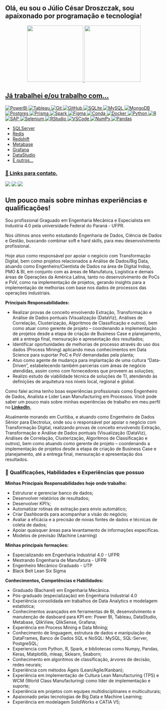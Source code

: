 ## Olá, eu sou o Júlio César Droszczak, sou apaixonado por programação e tecnologia!

<div align="center">
  <a href="https://github.com/Droszczak">
  <img height="180em" src="https://github-readme-stats.vercel.app/api?username=Droszczak&show_icons=true&title_color=fff&icon_color=79ff97&text_color=9f9f9f&bg_color=151515&count_private=true"/>
  <img height="180em" src="https://github-readme-stats.vercel.app/api/top-langs/?username=Droszczak&title_color=fff&icon_color=79ff97&text_color=9f9f9f&bg_color=151515&count_private=true)](https://github.com/evenogueira/github-readme-stats"/>
</div>

## Já trabalhei e/ou trabalho com...
![PowerBI](https://img.shields.io/badge/PowerBI-F2C811?style=for-the-badge&logo=Power%20BI&logoColor=white)
![Tableau](https://img.shields.io/badge/Tableau-E97627?style=for-the-badge&logo=Tableau&logoColor=white)
![Git](https://img.shields.io/badge/git-%23F05033.svg?style=for-the-badge&logo=git&logoColor=white)
![GitHub](https://img.shields.io/badge/github-%23121011.svg?style=for-the-badge&logo=github&logoColor=white)
![SQLite](https://img.shields.io/badge/SQLite-07405E?style=for-the-badge&logo=sqlite&logoColor=white)
![MySQL](https://img.shields.io/badge/MySQL-005C84?style=for-the-badge&logo=mysql&logoColor=white)
![MongoDB](https://img.shields.io/badge/MongoDB-%234ea94b.svg?style=for-the-badge&logo=mongodb&logoColor=white)
![Postgres](https://img.shields.io/badge/postgres-%23316192.svg?style=for-the-badge&logo=postgresql&logoColor=white)
![Prisma](https://img.shields.io/badge/Prisma-3982CE?style=for-the-badge&logo=Prisma&logoColor=white)
![Spark](https://img.shields.io/badge/Apache_Spark-FFFFFF?style=for-the-badge&logo=apachespark&logoColor=#E35A16)
![Figma](https://img.shields.io/badge/Figma-F24E1E?style=for-the-badge&logo=figma&logoColor=white)
![Conda](https://img.shields.io/badge/conda-342B029.svg?&style=for-the-badge&logo=anaconda&logoColor=white)
![Docker](https://img.shields.io/badge/Docker-2CA5E0?style=for-the-badge&logo=docker&logoColor=white)
![Python](https://img.shields.io/badge/Python-FFD43B?style=for-the-badge&logo=python&logoColor=blue)
![R](https://img.shields.io/badge/R-276DC3?style=for-the-badge&logo=r&logoColor=white)
![SAP](https://img.shields.io/badge/SAP-0FAAFF?style=for-the-badge&logo=sap&logoColor=white)
![Selenium](https://img.shields.io/badge/Selenium-43B02A?style=for-the-badge&logo=Selenium&logoColor=white)
![RStudio](https://img.shields.io/badge/RStudio-75AADB?style=for-the-badge&logo=RStudio&logoColor=white)
![VSCode](https://img.shields.io/badge/VSCode-0078D4?style=for-the-badge&logo=visual%20studio%20code&logoColor=white)
![NumPy](https://img.shields.io/badge/Numpy-777BB4?style=for-the-badge&logo=numpy&logoColor=white)
![Pandas](https://img.shields.io/badge/Pandas-2C2D72?style=for-the-badge&logo=pandas&logoColor=white)
- SQLServer
- Redis
- Redshift
- Metabase
- Grafana
- DataStudio
- E outros...

### 🔗 Links para contato.
 
<div>
  <a href="https://www.linkedin.com/in/julio-cesar-droszczak" target="_blank"><img src="https://img.shields.io/badge/-LinkedIn-%230077B5?style=for-the-badge&logo=linkedin&logoColor=white" target="_blank"></a>
  <a href="https://instagram.com/juliocesardroszczak" target="_blank"><img src="https://img.shields.io/badge/-Instagram-%23E4405F?style=for-the-badge&logo=instagram&logoColor=white" target="_blank"></a>
  <a href = "mailto:julio.droszczak@ufpr.br"><img src="https://img.shields.io/badge/Microsoft_Outlook-0078D4?style=for-the-badge&logo=microsoft-outlook&logoColor=white"></a>
</div>


## Um pouco mais sobre minhas experiências e qualificações!

Sou profissional Graguado em Engenharia Mecânica e Especialista em Industria 4.0 pela universidade Federal do Paraná - UFPR.

Nos últimos anos venho estudando Engenharia de Dados, Ciência de Dados e Gestão, buscando combinar soft e hard skills, para meu desenvolvimento profissional.

Hoje atuo como responsável por apoiar o negócio com Transformação Digital, bem como projetos relacionados a Análise de Dados/Big Data, atuando como Engenheiro/Cientista de Dados na área de Digital Indop, PMO & BI, em conjunto com as áreas de Manufatura, Logística e demais áreas de Operações da América Latina, tanto no desenvolvimento de PoCs e PoV, como na implementação de projetos, gerando insights para a implementação de melhorias com base nos dados de processos das operações industriais.

**Principais Responsabilidades:**
- Realizar provas de conceito envolvendo Extração, Transformação e Análise de Dados pontuais (Visualização (DataViz), Análises de Correlação, Clusterização, Algoritmos de Classificação e outros), bem como atuar como gerente de projeto – coordenando a implementação de projetos desde a etapa de criação de Business Case e planejamento, até a entrega final, mensuração e apresentação dos resultados;
- Identificar oportunidades de melhorias de processo através do uso dos dados (Process Mining) aplicando meus conhecimentos em Data Science para suportar PoC e PoV demandadas pela planta;
- Atuo como agente de mudança para implantação de uma cultura “Data-Driven”, estabelecendo também parcerias com áreas de negócio atendidas, assim como com fornecedores que proveem as soluções;
- Realizo estudo de viabilidade técnica de soluções de TI, atendendo às definições de arquitetura nos níveis local, regional e global.

Como falei acima tenho boas experiências profissionais como Engenheiro de Dados, Analista e Lider Lean Manufacturing em Processos. Você pode saber um pouco mais sobre minhas experiências de trabalho em meu perfil no [**LinkedIn**.](https://www.linkedin.com/in/julio-cesar-droszczak/)

Atualmente morando em Curitiba, e atuando como Engenheiro de Dados Sênior para Electrolux, onde sou o responsável por apoiar o negócio com Transformação Digital, realizando provas de conceito envolvendo Extração, Transformação e Análise de Dados pontuais (Visualização (DataViz), Análises de Correlação, Clusterização, Algoritmos de Classificação e outros), bem como atuando como gerente de projeto – coordenando a implementação de projetos desde a etapa de criação de Business Case e planejamento, até a entrega final, mensuração e apresentação dos resultados.

### 🎯 **Qualificações, Habilidades e Experiências que possuo**

**Minhas Principais Responsabilidades hoje onde trabalho:**
- Estruturar e gerenciar banco de dados;
- Desenvolver relatórios de resultados;
- Desenvolver KPI’s;
- Automatizar rotinas de extração para envio automático;
- Criar Dashboards para acompanhar a visão do negócio;
- Avaliar a eficácia e a precisão de novas fontes de dados e técnicas de coleta de dados;
- Apoiar quaisquer áreas para levantamento de informações específicas.
- Modelos de previsão (Machine Learning)

**Minhas principais formações:**
- Especializando em Engenharia Industrial 4.0 - UFPR
- Mestrando Engenharia de Manufatura - UFPR
- Engenheiro Mecânico Graduado - UTP
- Black Belt Lean Six Sigma

**Conhecimentos, Competências e Habilidades:**
- Graduado (Bacharel) em Engenharia Mecânica.
- Pós-graduado (especialização) em Engenharia Industrial 4.0
- Experiência consolidada em trabalhos de Data Analytics e modelagem estatística;
- Conhecimentos avançados em ferramentas de BI, desenvolvimento e manutenção de dasboard para KPI em: Power BI, Tableau, DataStudio, Metabase, QlikView, QlikSense, Grafana;
- Experiência em Process Mining e Data Mining;
- Conhecimento de linguagem, estrutura de dados e manipulação de DataFrames, Banco de Dados SQL e NoSQL: MySQL, SQL-Server, PostgreSQL;
- Experiencia com Python, R, Spark, e bibliotecas como Numpy, Pandas, Keras, Matplotlib, mleap, Sklearn, Seaborn;
- Conhecimento em algoritmos de classificação, árvores de decisão, redes neurais;
- Experiência com métodos Ágeis (Lean/Agile/Kanban);
- Experiência em implementação de Cultura Lean Manufacturing (TPS) e WCM (World Class Manufacturing) como líder de implementação e suporte;
- Experiência em projetos com equipes multidisciplinares e multiculturais;
- Apaixonado pelas tecnologias de Big Data e Machine Learning;
- Experiência em modelagem SolidWorks e CATIA V5;
